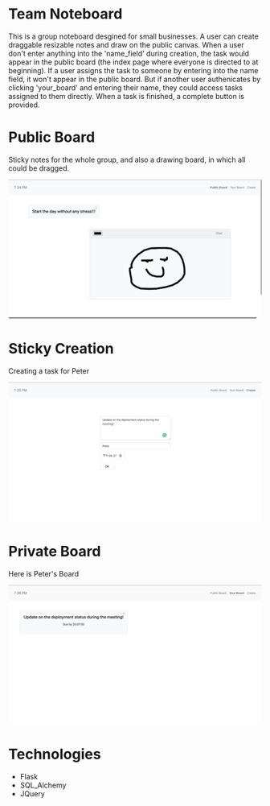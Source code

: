 # Team Noteboard

This is a group noteboard desgined for small businesses. A user can create draggable resizable notes and draw on the public canvas. When a user don't enter anything into the 'name_field' during creation, the task would appear in the public board (the index page where everyone is directed to at beginning). If a user assigns the task to someone by entering into the name field, it won't appear in the public board. But if another user authenicates by clicking 'your_board' and entering their name, they could access tasks assigned to them directly. When a task is finished, a complete button is provided.

# Public Board
Sticky notes for the whole group, and also a drawing board, in which all could be dragged.

![public](/instance/public.png)

# Sticky Creation
Creating a task for Peter

![create](/instance/create.png)

# Private Board
Here is Peter's Board

![your_board](/instance/your_board.png)

# Technologies

* Flask
* SQL_Alchemy
* JQuery
